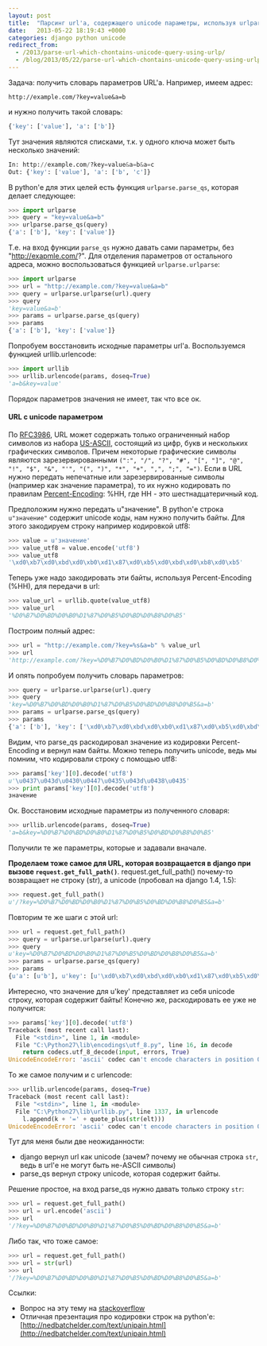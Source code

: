 ```yaml
---
layout: post
title:  "Парсинг url'а, содержащего unicode параметры, используя urlparse.parse_qs"
date:   2013-05-22 18:19:43 +0000
categories: django python unicode
redirect_from:
  - /2013/parse-url-which-chontains-unicode-query-using-urlp/
  - /blog/2013/05/22/parse-url-which-chontains-unicode-query-using-urlp.html
---
```


Задача: получить словарь параметров URL'a. Например, имеем адрес:

```
http://example.com/?key=value&a=b
```

и нужно получить такой словарь:

```python
{'key': ['value'], 'a': ['b']}
```

Тут значения являются списками, т.к. у одного ключа может быть несколько значений:

```python
In: http://example.com/?key=value&a=b&a=c
Out: {'key': ['value'], 'a': ['b', 'c']}
```

<!--more-->

В python'е для этих целей есть функция `urlparse.parse_qs`, которая делает следующее:

```python
>>> import urlparse
>>> query = "key=value&a=b"
>>> urlparse.parse_qs(query)
{'a': ['b'], 'key': ['value']}
```

Т.е. на вход функции `parse_qs` нужно давать сами параметры, без "http://exapmle.com/?". Для отделения параметров от остального адреса, можно воспользоваться функцией `urlparse.urlparse`:

```python
>>> import urlparse
>>> url = "http://example.com/?key=value&a=b"
>>> query = urlparse.urlparse(url).query
>>> query
'key=value&a=b'
>>> params = urlparse.parse_qs(query)
>>> params
{'a': ['b'], 'key': ['value']}
```

Попробуем восстановить исходные параметры url'а. Воспользуемся функцией urllib.urlencode:

```python
>>> import urllib
>>> urllib.urlencode(params, doseq=True)
'a=b&key=value'
```

Порядок параметров значения не имеет, так что все ок.

#### URL с unicode параметром

По [RFC3986](http://tools.ietf.org/html/rfc3986), URL может содержать только ограниченный набор символов из набора [US-ASCII](http://sliderule.mraiow.com/w/images/7/73/ASCII.pdf), состоящий из цифр, букв и нескольких графических символов. Причем некоторые графические символы являются зарезервированными `(":", "/", "?", "#", "[", "]", "@", "!", "$", "&", "'", "(", ")", "*", "+", ",", ";", "=")`. Если в URL нужно передать непечатные или зарезервированные символы (например как значение параметра), то их нужно кодировать по правилам [Percent-Encoding](http://tools.ietf.org/html/rfc3986#section-2.1): %HH, где HH - это шестнадцатеричный код.

Предположим нужно передать u"значение". В python'е строка `u"значение"` содержит unicode коды, нам нужно получить байты. Для этого закодируем строку например кодировкой utf8:

```python
>>> value = u'значение'
>>> value_utf8 = value.encode('utf8')
>>> value_utf8
'\xd0\xb7\xd0\xbd\xd0\xb0\xd1\x87\xd0\xb5\xd0\xbd\xd0\xb8\xd0\xb5'
```

Теперь уже надо закодировать эти байты, используя Percent-Encoding (%HH), для передачи в url:

```python
>>> value_url = urllib.quote(value_utf8)
>>> value_url
'%D0%B7%D0%BD%D0%B0%D1%87%D0%B5%D0%BD%D0%B8%D0%B5'
```

Построим полный адрес:

```python
>>> url = "http://example.com/?key=%s&a=b" % value_url
>>> url
'http://example.com/?key=%D0%B7%D0%BD%D0%B0%D1%87%D0%B5%D0%BD%D0%B8%D0%B5&a=b'
```

И опять попробуем получить словарь параметров:

```python
>>> query = urlparse.urlparse(url).query
>>> query
'key=%D0%B7%D0%BD%D0%B0%D1%87%D0%B5%D0%BD%D0%B8%D0%B5&a=b'
>>> params = urlparse.parse_qs(query)
>>> params
{'a': ['b'], 'key': ['\xd0\xb7\xd0\xbd\xd0\xb0\xd1\x87\xd0\xb5\xd0\xbd\xd0\xb8\xd0\xb5']}
```

Видим, что parse_qs раскодировал значение из кодировки Percent-Encoding и вернул нам байты. Можно теперь получить unicode, ведь мы помним, что кодировали строку с помощью utf8:

```python
>>> params['key'][0].decode('utf8')
u'\u0437\u043d\u0430\u0447\u0435\u043d\u0438\u0435'
>>> print params['key'][0].decode('utf8')
значение
```

Ок. Восстановим исходные параметры из полученного словаря:

```python
>>> urllib.urlencode(params, doseq=True)
'a=b&key=%D0%B7%D0%BD%D0%B0%D1%87%D0%B5%D0%BD%D0%B8%D0%B5'
```

Получили те же параметры, которые и задавали вначале.

**Проделаем тоже самое для URL, которая возвращается в django при вызове `request.get_full_path()`**.
request.get_full_path() почему-то возвращает не строку (str), а unicode (пробовал на django 1.4, 1.5):

```python
>>> request.get_full_path()
u'/?key=%D0%B7%D0%BD%D0%B0%D1%87%D0%B5%D0%BD%D0%B8%D0%B5&a=b'
```

Повторим те же шаги c этой url:

```python
>>> url = request.get_full_path()
>>> query = urlparse.urlparse(url).query
>>> query
u'key=%D0%B7%D0%BD%D0%B0%D1%87%D0%B5%D0%BD%D0%B8%D0%B5&a=b'
>>> params = urlparse.parse_qs(query)
>>> params
{u'a': [u'b'], u'key': [u'\xd0\xb7\xd0\xbd\xd0\xb0\xd1\x87\xd0\xb5\xd0\xbd\xd0\xb8\xd0\xb5']}
```

Интересно, что значение для u'key' представляет из себя unicode строку, которая содержит байты! Конечно же, раскодировать ее уже не получится:

```python
>>> params['key'][0].decode('utf8')
Traceback (most recent call last):
  File "<stdin>", line 1, in <module>
  File "C:\Python27\lib\encodings\utf_8.py", line 16, in decode
    return codecs.utf_8_decode(input, errors, True)
UnicodeEncodeError: 'ascii' codec can't encode characters in position 0-15: ordinal not in range(128)
```

То же самое получим и с urlencode:

```python
>>> urllib.urlencode(params, doseq=True)
Traceback (most recent call last):
  File "<stdin>", line 1, in <module>
  File "C:\Python27\lib\urllib.py", line 1337, in urlencode
    l.append(k + '=' + quote_plus(str(elt)))
UnicodeEncodeError: 'ascii' codec can't encode characters in position 0-15: ordinal not in range(128)
```

Тут для меня были две неожиданности:
- django вернул url как unicode (зачем? почему не обычная строка `str`, ведь в url'е не могут быть не-ASCII символы)
- parse_qs вернул строку unicode, которая содержит байты.

Решение простое, на вход parse_qs нужно давать только строку `str`:

```python
>>> url = request.get_full_path()
>>> url = url.encode('ascii')
>>> url
'/?key=%D0%B7%D0%BD%D0%B0%D1%87%D0%B5%D0%BD%D0%B8%D0%B5&a=b'
```

Либо так, что тоже самое:

```python
>>> url = request.get_full_path()
>>> url = str(url)
>>> url
'/?key=%D0%B7%D0%BD%D0%B0%D1%87%D0%B5%D0%BD%D0%B8%D0%B5&a=b'
```

Ссылки:
- Вопрос на эту тему на [stackoverflow](http://stackoverflow.com/questions/16614695/python-urlparse-parse-qs-unicode-url)
- Отличная презентация про кодировки строк на python'e: [http://nedbatchelder.com/text/unipain.html](http://nedbatchelder.com/text/unipain.html)
